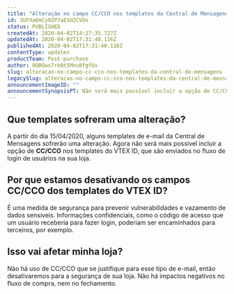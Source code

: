 ```yaml
---
title: "Alteração no campo CC/CCO nos templates da Central de Mensagens"
id: 3UFXa6mCy9ZP7aESHZCVOn
status: PUBLISHED
createdAt: 2020-04-02T14:27:35.727Z
updatedAt: 2020-04-02T17:31:40.116Z
publishedAt: 2020-04-02T17:31:40.116Z
contentType: updates
productTeam: Post-purchase
author: 0QBQws7rk0t5Mnu8fgfUv
slug: alteracao-no-campo-cc-cco-nos-templates-da-central-de-mensagens
legacySlug: alteracao-no-campo-cc-cco-nos-templates-da-central-de-mensagens
announcementImageID: ""
announcementSynopsisPT: Não será mais possível incluir a opção de CC/CCO nos templates de e-mail que são enviados no fluxo de login de usuários.
---
```


## Que templates sofreram uma alteração?

A partir do dia 15/04/2020, alguns templates de e-mail da Central de Mensagens sofrerão uma alteração. Agora não será mais possível incluir a opção de **CC/CCO** nos templates do VTEX ID, que são enviados no fluxo de login de usuários na sua loja.

## Por que estamos desativando os campos CC/CCO dos templates do VTEX ID?

É uma medida de segurança para prevenir vulnerabilidades e vazamento de dados sensíveis. Informações confidenciais, como o código de acesso que um usuário receberia para fazer login, poderiam ser encaminhados para terceiros, por exemplo. 

## Isso vai afetar minha loja?
Não há uso de CC/CCO que se justifique para esse tipo de e-mail, então desativaremos para a segurança de sua loja. Não há impactos negativos no fluxo de compra, nem no fechamento.
